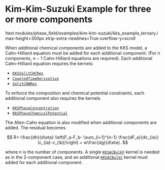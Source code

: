 # Kim-Kim-Suzuki Example for three or more components

!text modules/phase_field/examples/kim-kim-suzuki/kks_example_ternary.i max-height=300px strip-extra-newlines=True overflow-y=scroll

When additional chemical components are added to the KKS model, a Cahn-Hilliard
equation must be added for each additional component. (For $n$ components, $n-1$
Cahn-Hilliard equations are required). Each additional Cahn-Hilliard equation
requires the kernels:

* [`KKSSplitCHCRes`](KKSSplitCHCRes.md)
* [`CoupledTimeDerivative`](framework/CoupledTimeDerivative.md)
* [`SplitCHWRes`](phase_field/SplitCHWRes.md)

To enforce the composition and chemical potential constraints, each additional component also requires the kernels

* [`KKSPhaseConcentration`](KKSPhaseConcentration.md)
* [`KKSPhaseChemicalPotential`](KKSPhaseChemicalPotential.md)

The Allen-Cahn equation is also modified when additional components are added. The residual becomes

$$
R=-\frac{dh}{d\eta} \left(F_a-F_b- \sum_{i=1}^{n-1} \frac{dF_a}{dc_{ia}}(c_{ia}-c_{ib})\right) + w\frac{dg}{d\eta}.
$$

where $n$ is the number of components. A single [`KKSACBulkF`](KKSACBulkF.md) kernel is
needed as in the 2-component case, and an additional [`KKSACBulkC`](KKSACBulkC.md)
kernel must added for each additional component.
